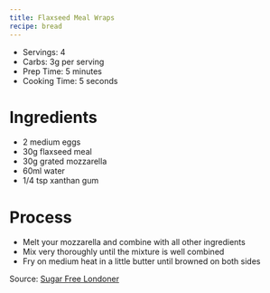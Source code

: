 ```yaml
---
title: Flaxseed Meal Wraps
recipe: bread
---
```


* Servings: 4
* Carbs: 3g per serving
* Prep Time: 5 minutes
* Cooking Time: 5 seconds

# Ingredients
* 2 medium eggs
* 30g flaxseed meal
* 30g grated mozzarella
* 60ml water
* 1/4 tsp xanthan gum

# Process
* Melt your mozzarella and combine with all other ingredients
* Mix very thoroughly until the mixture is well combined
* Fry on medium heat in a little butter until browned on both sides

Source: [Sugar Free Londoner](https://sugarfreelondoner.com/flaxseed-keto-wraps/)

